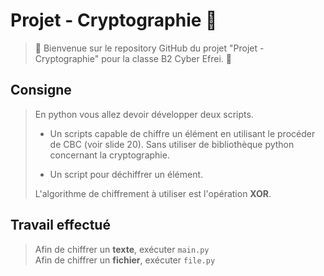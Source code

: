 # Projet - Cryptographie 🔐

>🌟 Bienvenue sur le repository GitHub du projet "Projet - Cryptographie" pour la classe B2 Cyber Efrei. 🌟

## Consigne

>En python vous allez devoir développer deux scripts.
>
>- Un scripts capable de chiffre un élément en utilisant le procéder de CBC (voir slide 20).
>Sans utiliser de bibliothèque python concernant la cryptographie.
>
>- Un script pour déchiffrer un élément.
>
>L'algorithme de chiffrement à utiliser est l'opération **XOR**.

## Travail effectué

> Afin de chiffrer un **texte**, exécuter `main.py` <br>
> Afin de chiffrer un **fichier**, exécuter `file.py`